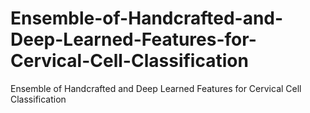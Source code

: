 # Ensemble-of-Handcrafted-and-Deep-Learned-Features-for-Cervical-Cell-Classification
Ensemble of Handcrafted and Deep Learned Features for  Cervical Cell Classification
